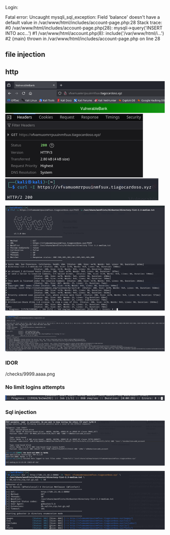 Login:

 Fatal error: Uncaught mysqli_sql_exception: Field 'balance' doesn't have a default value in /var/www/html/includes/account-page.php:28 Stack trace: #0 /var/www/html/includes/account-page.php(28): mysqli->query('INSERT INTO acc...') #1 /var/www/html/account.php(8): include('/var/www/html/i...') #2 {main} thrown in /var/www/html/includes/account-page.php on line 28

## file injection


## http
![](http.png)
![](http%20v2.png)
![](http%20v3.png)


![](Progress.png)

![](nikto.png)


### IDOR

/checks/9999.aaaa.png


### No limit logins attempts 
![](Imagens/Progress.png)

### Sql injection
![](Imagens/Progress-1.png)


![](Imagens/Progress-2.png)